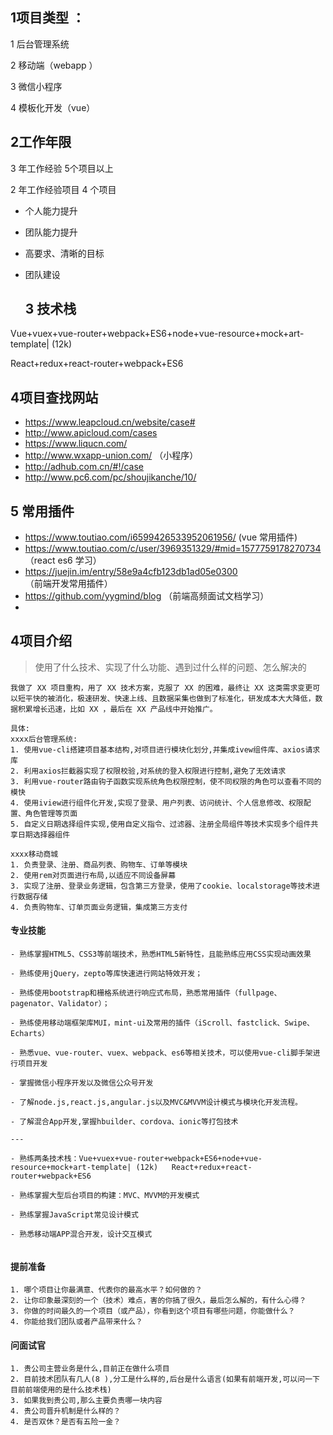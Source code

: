 ## 1项目类型 ：

1 后台管理系统 

2 移动端（webapp  ）

3 微信小程序

4 模板化开发（vue）



## 2工作年限

3 年工作经验 5个项目以上   

2  年工作经验项目  4 个项目  



- 个人能力提升
- 团队能力提升
- 高要求、清晰的目标
- 团队建设

  ## 3  技术栈  

Vue+vuex+vue-router+webpack+ES6+node+vue-resource+mock+art-template| (12k)

React+redux+react-router+webpack+ES6





## 4项目查找网站 

- https://www.leapcloud.cn/website/case#
- http://www.apicloud.com/cases
- https://www.liqucn.com/
- http://www.wxapp-union.com/            （小程序）
- http://adhub.com.cn/#!/case
- http://www.pc6.com/pc/shoujikanche/10/



## 5  常用插件  

- https://www.toutiao.com/i6599426533952061956/    (vue 常用插件)
- https://www.toutiao.com/c/user/3969351329/#mid=1577759178270734 （react es6 学习）
- https://juejin.im/entry/58e9a4cfb123db1ad05e0300     （前端开发常用插件）
- https://github.com/yygmind/blog  （前端高频面试文档学习）
- 



## 4项目介绍

> 使用了什么技术、实现了什么功能、遇到过什么样的问题、怎么解决的

```
我做了 XX 项目重构，用了 XX 技术方案，克服了 XX 的困难，最终让 XX 这类需求变更可以短平快的被消化，极速研发、快速上线、且数据采集也做到了标准化，研发成本大大降低，数据积累增长迅速，比如 XX ，最后在 XX 产品线中开始推广。

具体:
xxxx后台管理系统:
1. 使用vue-cli搭建项目基本结构,对项目进行模块化划分,并集成ivew组件库、axios请求库
2. 利用axios拦截器实现了权限校验,对系统的登入权限进行控制,避免了无效请求
3. 利用vue-router路由钩子函数实现系统角色权限控制，使不同权限的角色可以查看不同的模快
4. 使用iview进行组件化开发,实现了登录、用户列表、访问统计、个人信息修改、权限配置、角色管理等页面
5. 自定义日期选择组件实现,使用自定义指令、过滤器、注册全局组件等技术实现多个组件共享日期选择器组件

xxxx移动商城
1. 负责登录、注册、商品列表、购物车、订单等模块
2. 使用rem对页面进行布局,以适应不同设备屏幕
3. 实现了注册、登录业务逻辑，包含第三方登录，使用了cookie、localstorage等技术进行数据存储
4. 负责购物车、订单页面业务逻辑，集成第三方支付
```

#### 专业技能

```
- 熟练掌握HTML5、CSS3等前端技术，熟悉HTML5新特性，且能熟练应用CSS实现动画效果

- 熟练使用jQuery，zepto等库快速进行网站特效开发；

- 熟练使用bootstrap和栅格系统进行响应式布局，熟悉常用插件（fullpage、pagenator、Validator）；

- 熟练使用移动端框架库MUI，mint-ui及常用的插件（iScroll、fastclick、Swipe、Echarts）

- 熟悉vue、vue-router、vuex、webpack、es6等相关技术，可以使用vue-cli脚手架进行项目开发

- 掌握微信小程序开发以及微信公众号开发

- 了解node.js,react.js,angular.js以及MVC&MVVM设计模式与模块化开发流程。

- 了解混合App开发,掌握hbuilder、cordova、ionic等打包技术

---

- 熟练两条技术栈：Vue+vuex+vue-router+webpack+ES6+node+vue-resource+mock+art-template| (12k)   React+redux+react-router+webpack+ES6

- 熟练掌握大型后台项目的构建：MVC、MVVM的开发模式

- 熟练掌握JavaScript常见设计模式

- 熟悉移动端APP混合开发，设计交互模式


```

#### 提前准备

```
1. 哪个项目让你最满意、代表你的最高水平？如何做的？
2. 让你印象最深刻的一个（技术）难点，害的你搞了很久，最后怎么解的，有什么心得？
3. 你做的时间最久的一个项目（或产品），你看到这个项目有哪些问题，你能做什么？
4. 你能给我们团队或者产品带来什么？
```

#### 问面试官

```
1. 贵公司主营业务是什么,目前正在做什么项目
2. 目前技术团队有几人(8 ),分工是什么样的,后台是什么语言(如果有前端开发,可以问一下目前前端使用的是什么技术栈)
3. 如果我到贵公司,那么主要负责哪一块内容
4. 贵公司晋升机制是什么样的？
4. 是否双休？是否有五险一金？
```







